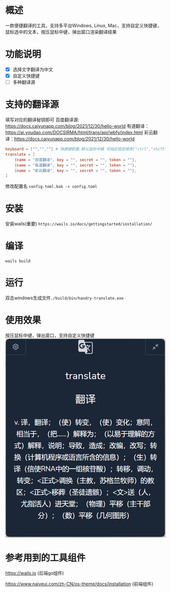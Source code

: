 # 概述
一款便捷翻译的工具，支持多平台Windows, Linux, Mac，支持自定义快捷键，鼠标选中的文本，按压鼠标中键，弹出窗口渲染翻译结果

# 功能说明
- [x] 选择文字翻译为中文
- [x] 自定义快捷键
- [ ] 多种翻译源

# 支持的翻译源
填写对应的翻译秘钥即可
百度翻译源: https://docs.caiyunapp.com/blog/2021/12/30/hello-world
有道翻译：https://ai.youdao.com/DOCSIRMA/html/trans/api/wbfy/index.html
彩云翻译：https://docs.caiyunapp.com/blog/2021/12/30/hello-world

```toml
keyboard = ["","",""] # 快捷键配置,默认鼠标中键 可指定固定顺序["ctrl","shift","c"] 通过配置文件或界面操作配置快捷键
translate = [
    {name = "百度翻译", key = "", secret = "", token = ""},
    {name = "有道翻译", key = "", secret = "", token = ""},
    {name = "彩云翻译", key = "", secret = "", token = ""},
]
```
修改配置名
`config.toml.bak -> config.toml`

# 安装
安装wails(重要)
`https://wails.io/docs/gettingstarted/installation/`
# 编译
`wails build`
# 运行
双击windows生成文件`./build/bin/handry-translate.exe`
# 使用效果
按压鼠标中键，弹出窗口，支持自定义快捷键
![Alt text](image.png)
# 参考用到的工具组件
https://wails.io (后端go组件)

https://www.naiveui.com/zh-CN/os-theme/docs/installation (前端组件)

